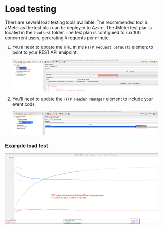 # Load testing

There are several load testing tools available. The recommended tool is JMeter as the test plan can be deployed to Azure. The JMeter test plan is located in the `loadtest` folder. The test plan is configured to run 100 concurrent users, generating 4 requests per minute.

1. You'll need to update the URL in the `HTTP Request Defaults` element to point to your REST API endpoint.

    ![update url](../../media/jmeter_requests.png)

2. You'll need to update the `HTTP Header Manager` element to include your event code.

    ![update event code](../../media/jmeter-request-header.png)

### Example load test

![](../../media/example_perf_jmeter.png)
